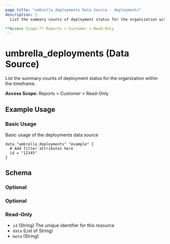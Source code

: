 ```yaml
---
page_title: "umbrella_deployments Data Source - deployments"
description: |-
  List the summary counts of deployment status for the organization within the timeframe.

**Access Scope:** Reports > Customer > Read-Only
---
```


# umbrella_deployments (Data Source)

List the summary counts of deployment status for the organization within the timeframe.

**Access Scope:** Reports > Customer > Read-Only

## Example Usage


### Basic Usage

Basic usage of the deployments data source

```hcl
data "umbrella_deployments" "example" {
  # Add filter attributes here
  id = "12345"
}
```



## Schema

### Optional



### Optional



### Read-Only

- `id` (String) The unique identifier for this resource
- `data` (List of String) 
- `meta` (String) 



